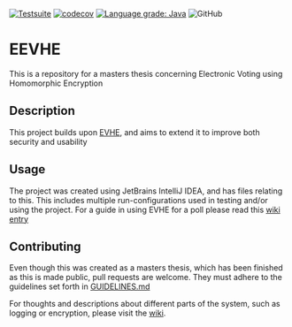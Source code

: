 [![Testsuite](https://github.com/Ernstsen/EEVHE/workflows/Test-suite/badge.svg)](https://github.com/Ernstsen/EEVHE/actions)
[![codecov](https://codecov.io/gh/Ernstsen/EEVHE/branch/master/graph/badge.svg?token=8FqAu2HjNz)](https://codecov.io/gh/Ernstsen/EEVHE) 
[![Language grade: Java](https://img.shields.io/lgtm/grade/java/g/Ernstsen/EEVHE.svg?logo=lgtm&logoWidth=18)](https://lgtm.com/projects/g/Ernstsen/EEVHE/context:java)
![GitHub](https://img.shields.io/github/license/Ernstsen/EEVHE)

# EEVHE

This is a repository for a masters thesis concerning Electronic Voting using Homomorphic Encryption

## Description

This project builds upon [EVHE](https://github.com/Ernstsen/EVHE), and aims to extend it to improve both security and
usability

## Usage

The project was created using JetBrains IntelliJ IDEA, and has files relating to this. This includes multiple
run-configurations used in testing and/or using the project. For a guide in using EVHE for a poll please read
this [wiki entry](https://github.com/Ernstsen/EEVHE/wiki/Running-EEVHE)

## Contributing

Even though this was created as a masters thesis, which has been finished as this is made public, pull requests are
welcome. They must adhere to the guidelines set forth
in [GUIDELINES.md](https://github.com/Ernstsen/EEVHE/blob/master/GUIDELINES.md)

For thoughts and descriptions about different parts of the system, such as logging or encryption, please visit the
[wiki](https://github.com/Ernstsen/EEVHE/wiki).
